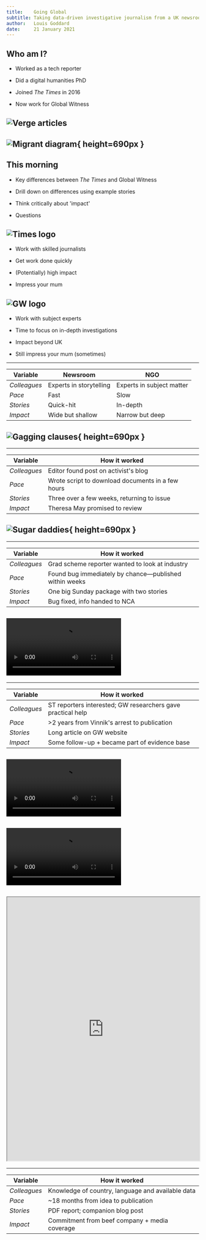 ```yaml
---
title:    Going Global
subtitle: Taking data-driven investigative journalism from a UK newsroom to a global NGO
author:   Louis Goddard
date:     21 January 2021
---
```


## Who am I?

- Worked as a tech reporter

- Did a digital humanities PhD 

- Joined *The Times* in 2016

- Now work for Global Witness


## ![Verge articles](images/verge.png)


## ![Migrant diagram](http://louisg.xyz/magazines.png){ height=690px }


## This morning

- Key differences between *The Times* and Global Witness

- Drill down on differences using example stories

- Think critically about 'impact'

- Questions


## ![Times logo](https://www.thetimes.co.uk/d/img/logos/times-black-ee1e0ce4ed.png)

- Work with skilled journalists

- Get work done quickly

- (Potentially) high impact

- Impress your mum


## ![GW logo](https://cdn2.globalwitness.org/static/images/gw_horizontal_logo.png)

- Work with subject experts

- Time to focus on in-depth investigations

- Impact beyond UK

- Still impress your mum (sometimes)


---

| Variable     | Newsroom                | NGO                       |
| ------------ | ----------------------- | ------------------------- |
| *Colleagues* | Experts in storytelling | Experts in subject matter |
| *Pace*       | Fast                    | Slow                      |
| *Stories*    | Quick-hit               | In-depth                  |
| *Impact*     | Wide but shallow        | Narrow but deep           |


## ![Gagging clauses](images/2018-10-12.jpg){ height=690px }


---

| Variable     | How it worked                                     |
| ------------ | ------------------------------------------------- |
| *Colleagues* | Editor found post on activist's blog              |
| *Pace*       | Wrote script to download documents in a few hours |
| *Stories*    | Three over a few weeks, returning to issue        |
| *Impact*     | Theresa May promised to review                    |


## ![Sugar daddies](images/2017-03-19.jpg){ height=690px }


---

| Variable     | How it worked                                          |
| ------------ | ------------------------------------------------------ |
| *Colleagues* | Grad scheme reporter wanted to look at industry        |
| *Pace*       | Found bug immediately by chance—published within weeks |
| *Stories*    | One big Sunday package with two stories                |
| *Impact*     | Bug fixed, info handed to NCA                          |


## ![BTC-e story](images/btc-e.mov)


---

| Variable     | How it worked                                               |
| ------------ | ----------------------------------------------------------- |
| *Colleagues* | ST reporters interested; GW researchers gave practical help |
| *Pace*       | >2 years from Vinnik's arrest to publication                |
| *Stories*    | Long article on GW website                                  |
| *Impact*     | Some follow-up + became part of evidence base               |


## !["alexander vinnik" search results](images/vinnik.mov)


## !["sergey mayzus" search results](images/mayzus.mov)


## <iframe width="100%" height="690px" src="https://www.bbc.co.uk/programmes/p090f6h6/player"></iframe>


---

| Variable     | How it worked                                     |
| ------------ | ------------------------------------------------- |
| *Colleagues* | Knowledge of country, language and available data |
| *Pace*       | ~18 months from idea to publication               |
| *Stories*    | PDF report; companion blog post                   |
| *Impact*     | Commitment from beef company + media coverage     |
